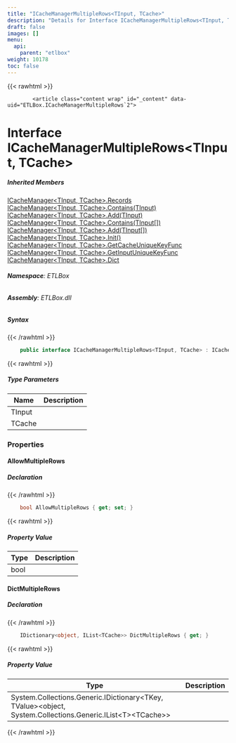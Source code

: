 ```yaml
---
title: "ICacheManagerMultipleRows<TInput, TCache>"
description: "Details for Interface ICacheManagerMultipleRows<TInput, TCache> (ETLBox)"
draft: false
images: []
menu:
  api:
    parent: "etlbox"
weight: 10178
toc: false
---
```


{{< rawhtml >}}

            <article class="content wrap" id="_content" data-uid="ETLBox.ICacheManagerMultipleRows`2">
  <h1 id="ETLBox_ICacheManagerMultipleRows_2" data-uid="ETLBox.ICacheManagerMultipleRows`2" class="text-break">Interface ICacheManagerMultipleRows&lt;TInput, TCache&gt;
</h1>
  <div class="markdown level0 summary"></div>
  <div class="markdown level0 conceptual"></div>
  <div class="inheritedMembers">
    <h5>Inherited Members</h5>
    <div>
      <a class="xref" href="/api/etlbox/icachemanager-2#ETLBox_ICacheManager_2_Records">ICacheManager&lt;TInput, TCache&gt;.Records</a>
    </div>
    <div>
      <a class="xref" href="/api/etlbox/icachemanager-2#ETLBox_ICacheManager_2_Contains__0_">ICacheManager&lt;TInput, TCache&gt;.Contains(TInput)</a>
    </div>
    <div>
      <a class="xref" href="/api/etlbox/icachemanager-2#ETLBox_ICacheManager_2_Add__0_">ICacheManager&lt;TInput, TCache&gt;.Add(TInput)</a>
    </div>
    <div>
      <a class="xref" href="/api/etlbox/icachemanager-2#ETLBox_ICacheManager_2_Contains__0___">ICacheManager&lt;TInput, TCache&gt;.Contains(TInput[])</a>
    </div>
    <div>
      <a class="xref" href="/api/etlbox/icachemanager-2#ETLBox_ICacheManager_2_Add__0___">ICacheManager&lt;TInput, TCache&gt;.Add(TInput[])</a>
    </div>
    <div>
      <a class="xref" href="/api/etlbox/icachemanager-2#ETLBox_ICacheManager_2_Init">ICacheManager&lt;TInput, TCache&gt;.Init()</a>
    </div>
    <div>
      <a class="xref" href="/api/etlbox/icachemanager-2#ETLBox_ICacheManager_2_GetCacheUniqueKeyFunc">ICacheManager&lt;TInput, TCache&gt;.GetCacheUniqueKeyFunc</a>
    </div>
    <div>
      <a class="xref" href="/api/etlbox/icachemanager-2#ETLBox_ICacheManager_2_GetInputUniqueKeyFunc">ICacheManager&lt;TInput, TCache&gt;.GetInputUniqueKeyFunc</a>
    </div>
    <div>
      <a class="xref" href="/api/etlbox/icachemanager-2#ETLBox_ICacheManager_2_Dict">ICacheManager&lt;TInput, TCache&gt;.Dict</a>
    </div>
  </div>
<h6><strong>Namespace</strong>: ETLBox</h6>
  <h6><strong>Assembly</strong>: ETLBox.dll</h6>
  <h5 id="ETLBox_ICacheManagerMultipleRows_2_syntax">Syntax</h5>
{{< /rawhtml >}}

```C#
    public interface ICacheManagerMultipleRows<TInput, TCache> : ICacheManager<TInput, TCache>
```

{{< rawhtml >}}
  <h5 class="typeParameters">Type Parameters</h5>
  <table class="table table-bordered table-striped table-condensed">
    <thead>
      <tr>
        <th>Name</th>
        <th>Description</th>
      </tr>
    </thead>
    <tbody>
      <tr>
        <td><span class="parametername">TInput</span></td>
        <td></td>
      </tr>
      <tr>
        <td><span class="parametername">TCache</span></td>
        <td></td>
      </tr>
    </tbody>
  </table>
  <h3 id="properties">Properties
</h3>
  <a id="ETLBox_ICacheManagerMultipleRows_2_AllowMultipleRows_" data-uid="ETLBox.ICacheManagerMultipleRows`2.AllowMultipleRows*"></a>
  <h4 id="ETLBox_ICacheManagerMultipleRows_2_AllowMultipleRows" data-uid="ETLBox.ICacheManagerMultipleRows`2.AllowMultipleRows">AllowMultipleRows</h4>
  <div class="markdown level1 summary"></div>
  <div class="markdown level1 conceptual"></div>
  <h5 class="declaration">Declaration</h5>
{{< /rawhtml >}}

```C#
    bool AllowMultipleRows { get; set; }
```

{{< rawhtml >}}
  <h5 class="propertyValue">Property Value</h5>
  <table class="table table-bordered table-striped table-condensed">
    <thead>
      <tr>
        <th>Type</th>
        <th>Description</th>
      </tr>
    </thead>
    <tbody>
      <tr>
        <td><span class="xref">bool</span></td>
        <td></td>
      </tr>
    </tbody>
  </table>
  <a id="ETLBox_ICacheManagerMultipleRows_2_DictMultipleRows_" data-uid="ETLBox.ICacheManagerMultipleRows`2.DictMultipleRows*"></a>
  <h4 id="ETLBox_ICacheManagerMultipleRows_2_DictMultipleRows" data-uid="ETLBox.ICacheManagerMultipleRows`2.DictMultipleRows">DictMultipleRows</h4>
  <div class="markdown level1 summary"></div>
  <div class="markdown level1 conceptual"></div>
  <h5 class="declaration">Declaration</h5>
{{< /rawhtml >}}

```C#
    IDictionary<object, IList<TCache>> DictMultipleRows { get; }
```

{{< rawhtml >}}
  <h5 class="propertyValue">Property Value</h5>
  <table class="table table-bordered table-striped table-condensed">
    <thead>
      <tr>
        <th>Type</th>
        <th>Description</th>
      </tr>
    </thead>
    <tbody>
      <tr>
        <td><span class="xref">System.Collections.Generic.IDictionary&lt;TKey, TValue&gt;</span>&lt;<span class="xref">object</span>, <span class="xref">System.Collections.Generic.IList&lt;T&gt;</span>&lt;TCache&gt;&gt;</td>
        <td></td>
      </tr>
    </tbody>
  </table>

{{< /rawhtml >}}
